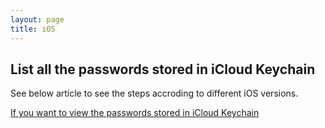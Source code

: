```yaml
---
layout: page
title: iOS
---
```


## List all the passwords stored in iCloud Keychain

See below article to see the steps accroding to different iOS versions.

[If you want to view the passwords stored in iCloud Keychain](https://support.apple.com/en-us/HT203783#stored)